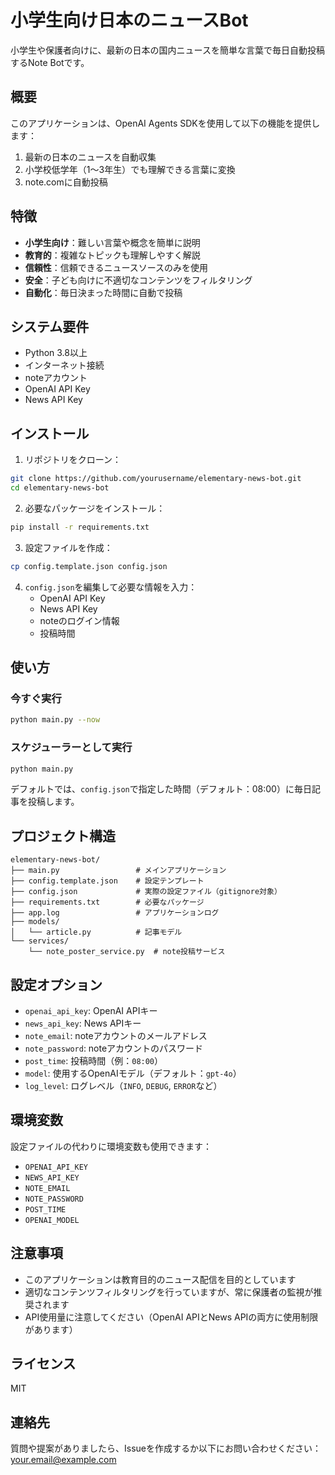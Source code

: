 # 小学生向け日本のニュースBot

小学生や保護者向けに、最新の日本の国内ニュースを簡単な言葉で毎日自動投稿するNote Botです。

## 概要

このアプリケーションは、OpenAI Agents SDKを使用して以下の機能を提供します：

1. 最新の日本のニュースを自動収集
2. 小学校低学年（1〜3年生）でも理解できる言葉に変換
3. note.comに自動投稿

## 特徴

- **小学生向け**：難しい言葉や概念を簡単に説明
- **教育的**：複雑なトピックも理解しやすく解説
- **信頼性**：信頼できるニュースソースのみを使用
- **安全**：子ども向けに不適切なコンテンツをフィルタリング
- **自動化**：毎日決まった時間に自動で投稿

## システム要件

- Python 3.8以上
- インターネット接続
- noteアカウント
- OpenAI API Key
- News API Key

## インストール

1. リポジトリをクローン：

```bash
git clone https://github.com/yourusername/elementary-news-bot.git
cd elementary-news-bot
```

2. 必要なパッケージをインストール：

```bash
pip install -r requirements.txt
```

3. 設定ファイルを作成：

```bash
cp config.template.json config.json
```

4. `config.json`を編集して必要な情報を入力：
   - OpenAI API Key
   - News API Key
   - noteのログイン情報
   - 投稿時間

## 使い方

### 今すぐ実行

```bash
python main.py --now
```

### スケジューラーとして実行

```bash
python main.py
```

デフォルトでは、`config.json`で指定した時間（デフォルト：08:00）に毎日記事を投稿します。

## プロジェクト構造

```
elementary-news-bot/
├── main.py                 # メインアプリケーション
├── config.template.json    # 設定テンプレート
├── config.json             # 実際の設定ファイル（gitignore対象）
├── requirements.txt        # 必要なパッケージ
├── app.log                 # アプリケーションログ
├── models/
│   └── article.py          # 記事モデル
└── services/
    └── note_poster_service.py  # note投稿サービス
```

## 設定オプション

- `openai_api_key`: OpenAI APIキー
- `news_api_key`: News APIキー
- `note_email`: noteアカウントのメールアドレス
- `note_password`: noteアカウントのパスワード
- `post_time`: 投稿時間（例：`08:00`）
- `model`: 使用するOpenAIモデル（デフォルト：`gpt-4o`）
- `log_level`: ログレベル（`INFO`, `DEBUG`, `ERROR`など）

## 環境変数

設定ファイルの代わりに環境変数も使用できます：

- `OPENAI_API_KEY`
- `NEWS_API_KEY`
- `NOTE_EMAIL`
- `NOTE_PASSWORD`
- `POST_TIME`
- `OPENAI_MODEL`

## 注意事項

- このアプリケーションは教育目的のニュース配信を目的としています
- 適切なコンテンツフィルタリングを行っていますが、常に保護者の監視が推奨されます
- API使用量に注意してください（OpenAI APIとNews APIの両方に使用制限があります）

## ライセンス

MIT

## 連絡先

質問や提案がありましたら、Issueを作成するか以下にお問い合わせください：
your.email@example.com